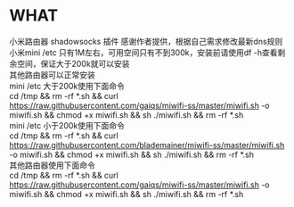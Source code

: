 # WHAT
小米路由器 shadowsocks 插件 感谢作者提供，根据自己需求修改最新dns规则  
小米mini /etc 只有1M左右，可用空间只有不到300k，安装前请使用df -h查看剩余空间，保证大于200k就可以安装  
其他路由器可以正常安装  
mini /etc 大于200k使用下面命令  
cd /tmp && rm -rf *.sh && curl https://raw.githubusercontent.com/gaiqs/miwifi-ss/master/miwifi.sh -o miwifi.sh && chmod +x miwifi.sh && sh ./miwifi.sh && rm -rf *.sh  
mini /etc 小于200k使用下面命令  
cd /tmp && rm -rf *.sh && curl https://raw.githubusercontent.com/blademainer/miwifi-ss/master/miwifi.sh -o miwifi.sh && chmod +x miwifi.sh && sh ./miwifi.sh && rm -rf *.sh  
其他路由器使用下面命令  
cd /tmp && rm -rf *.sh && curl https://raw.githubusercontent.com/gaiqs/miwifi-ss/master/miwifi.sh -o miwifi.sh && chmod +x miwifi.sh && sh ./miwifi.sh && rm -rf *.sh
